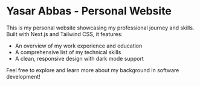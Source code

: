 # Yasar Abbas - Personal Website

This is my personal website showcasing my professional journey and skills. Built with Next.js and Tailwind CSS, it features:

- An overview of my work experience and education
- A comprehensive list of my technical skills
- A clean, responsive design with dark mode support

Feel free to explore and learn more about my background in software development!

